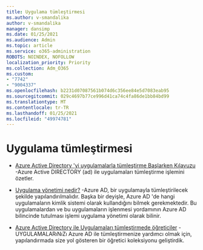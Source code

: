 ```yaml
---
title: Uygulama tümleştirmesi
ms.author: v-smandalika
author: v-smandalika
manager: dansimp
ms.date: 01/25/2021
ms.audience: Admin
ms.topic: article
ms.service: o365-administration
ROBOTS: NOINDEX, NOFOLLOW
localization_priority: Priority
ms.collection: Adm_O365
ms.custom:
- "7742"
- "9004337"
ms.openlocfilehash: b2231d07087561b074d6c356ee84e5d7083eab95
ms.sourcegitcommit: 029c4697b77ce996d41ca74c4fa86de1bb84bd99
ms.translationtype: MT
ms.contentlocale: tr-TR
ms.lasthandoff: 01/25/2021
ms.locfileid: "49974781"
---
```

# <a name="application--integration"></a>Uygulama tümleştirmesi

- [Azure Active Directory 'yi uygulamalarla tümleştirme Başlarken Kılavuzu](https://docs.microsoft.com/azure/active-directory/manage-apps/plan-an-application-integration)  -Azure Active DIRECTORY (ad) ile uygulamaları tümleştirme işlemini özetler.

- [Uygulama yönetimi nedir?](https://docs.microsoft.com/azure/active-directory/manage-apps/what-is-application-management)  -Azure AD, bir uygulamayla tümleştirilecek şekilde yapılandırılmalıdır. Başka bir deyişle, Azure AD 'de hangi uygulamaların kimlik sistemi olarak kullandığını bilmek gerekmektedir. Bu uygulamalardan ve bu uygulamaların işlenmesi yordamının Azure AD bilincinde tutulması işlemi uygulama yönetimi olarak bilinir.

- [Azure Active Directory ile Uygulamaları tümleştirmede öğreticiler](https://docs.microsoft.com/azure/active-directory/saas-apps/tutorial-list)  -UYGULAMALARıNıZı Azure AD ile tümleştirmenize yardımcı olmak için, yapılandırmada size yol gösteren bir öğretici koleksiyonu geliştirdik.

